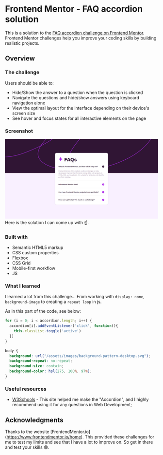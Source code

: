 # Frontend Mentor - FAQ accordion solution

This is a solution to the [FAQ accordion challenge on Frontend Mentor](https://www.frontendmentor.io/challenges/faq-accordion-wyfFdeBwBz). Frontend Mentor challenges help you improve your coding skills by building realistic projects. 


## Overview

### The challenge

Users should be able to:

- Hide/Show the answer to a question when the question is clicked
- Navigate the questions and hide/show answers using keyboard navigation alone
- View the optimal layout for the interface depending on their device's screen size
- See hover and focus states for all interactive elements on the page

### Screenshot

![](/design/screenshot.PNG)
Here is the solution I can come up with ☝️.

### Built with

- Semantic HTML5 markup
- CSS custom properties
- Flexbox
- CSS Grid
- Mobile-first workflow
- JS 

### What I learned

I learned a lot from this challenge... From working with `display: none`, `background-image` to creating a `repeat loop` in js.

As in this part of the code, see below:

```js
for (i = 0; i < accordion.length; i++) {
  accordion[i].addEventListener('click', function(){
    this.classList.toggle('active')
  })
}
```
```css
body {
  background: url("/assets/images/background-pattern-desktop.svg");
  background-repeat: no-repeat;
  background-size: contain;
  background-color: hsl(275, 100%, 97%);
}
```

### Useful resources

- [W3Schools](https://www.w3schools.com/howto/howto_js_accordion.asp) - This site helped me make the "Accordion", and I highly recommend using it for any questions in Web Development;

## Acknowledgments

Thanks to the website [FrontendMentor.io] (https://www.frontendmentor.io/home). This provided these challenges for me to test my limits and see that I have a lot to improve on. So get in there and test your skills 😄.